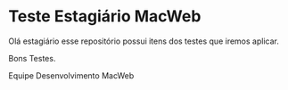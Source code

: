 # Teste Estagiário MacWeb

Olá estagiário esse repositório possui itens dos testes que iremos aplicar.

Bons Testes.

Equipe Desenvolvimento MacWeb